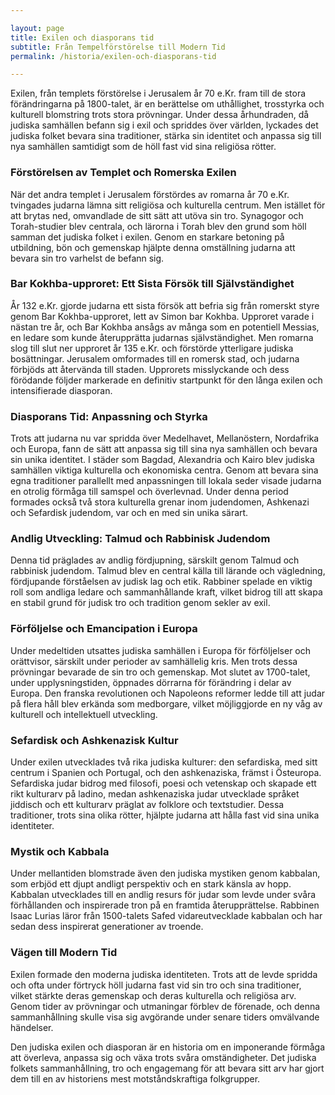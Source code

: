 ```yaml
---

layout: page  
title: Exilen och diasporans tid
subtitle: Från Tempelförstörelse till Modern Tid  
permalink: /historia/exilen-och-diasporans-tid 

---
```


Exilen, från templets förstörelse i Jerusalem år 70 e.Kr. fram till de stora förändringarna på 1800-talet, är en berättelse om uthållighet, trosstyrka och kulturell blomstring trots stora prövningar. Under dessa århundraden, då judiska samhällen befann sig i exil och spriddes över världen, lyckades det judiska folket bevara sina traditioner, stärka sin identitet och anpassa sig till nya samhällen samtidigt som de höll fast vid sina religiösa rötter.

### Förstörelsen av Templet och Romerska Exilen

När det andra templet i Jerusalem förstördes av romarna år 70 e.Kr. tvingades judarna lämna sitt religiösa och kulturella centrum. Men istället för att brytas ned, omvandlade de sitt sätt att utöva sin tro. Synagogor och Torah-studier blev centrala, och lärorna i Torah blev den grund som höll samman det judiska folket i exilen. Genom en starkare betoning på utbildning, bön och gemenskap hjälpte denna omställning judarna att bevara sin tro varhelst de befann sig.

### Bar Kokhba-upproret: Ett Sista Försök till Självständighet

År 132 e.Kr. gjorde judarna ett sista försök att befria sig från romerskt styre genom Bar Kokhba-upproret, lett av Simon bar Kokhba. Upproret varade i nästan tre år, och Bar Kokhba ansågs av många som en potentiell Messias, en ledare som kunde återupprätta judarnas självständighet. Men romarna slog till slut ner upproret år 135 e.Kr. och förstörde ytterligare judiska bosättningar. Jerusalem omformades till en romersk stad, och judarna förbjöds att återvända till staden. Upprorets misslyckande och dess förödande följder markerade en definitiv startpunkt för den långa exilen och intensifierade diasporan.

### Diasporans Tid: Anpassning och Styrka

Trots att judarna nu var spridda över Medelhavet, Mellanöstern, Nordafrika och Europa, fann de sätt att anpassa sig till sina nya samhällen och bevara sin unika identitet. I städer som Bagdad, Alexandria och Kairo blev judiska samhällen viktiga kulturella och ekonomiska centra. Genom att bevara sina egna traditioner parallellt med anpassningen till lokala seder visade judarna en otrolig förmåga till samspel och överlevnad. Under denna period formades också två stora kulturella grenar inom judendomen, Ashkenazi och Sefardisk judendom, var och en med sin unika särart.

### Andlig Utveckling: Talmud och Rabbinisk Judendom

Denna tid präglades av andlig fördjupning, särskilt genom Talmud och rabbinisk judendom. Talmud blev en central källa till lärande och vägledning, fördjupande förståelsen av judisk lag och etik. Rabbiner spelade en viktig roll som andliga ledare och sammanhållande kraft, vilket bidrog till att skapa en stabil grund för judisk tro och tradition genom sekler av exil.

### Förföljelse och Emancipation i Europa

Under medeltiden utsattes judiska samhällen i Europa för förföljelser och orättvisor, särskilt under perioder av samhällelig kris. Men trots dessa prövningar bevarade de sin tro och gemenskap. Mot slutet av 1700-talet, under upplysningstiden, öppnades dörrarna för förändring i delar av Europa. Den franska revolutionen och Napoleons reformer ledde till att judar på flera håll blev erkända som medborgare, vilket möjliggjorde en ny våg av kulturell och intellektuell utveckling.

### Sefardisk och Ashkenazisk Kultur

Under exilen utvecklades två rika judiska kulturer: den sefardiska, med sitt centrum i Spanien och Portugal, och den ashkenaziska, främst i Östeuropa. Sefardiska judar bidrog med filosofi, poesi och vetenskap och skapade ett rikt kulturarv på ladino, medan ashkenaziska judar utvecklade språket jiddisch och ett kulturarv präglat av folklore och textstudier. Dessa traditioner, trots sina olika rötter, hjälpte judarna att hålla fast vid sina unika identiteter.

### Mystik och Kabbala

Under mellantiden blomstrade även den judiska mystiken genom kabbalan, som erbjöd ett djupt andligt perspektiv och en stark känsla av hopp. Kabbalan utvecklades till en andlig resurs för judar som levde under svåra förhållanden och inspirerade tron på en framtida återupprättelse. Rabbinen Isaac Lurias läror från 1500-talets Safed vidareutvecklade kabbalan och har sedan dess inspirerat generationer av troende.

### Vägen till Modern Tid

Exilen formade den moderna judiska identiteten. Trots att de levde spridda och ofta under förtryck höll judarna fast vid sin tro och sina traditioner, vilket stärkte deras gemenskap och deras kulturella och religiösa arv. Genom tider av prövningar och utmaningar förblev de förenade, och denna sammanhållning skulle visa sig avgörande under senare tiders omvälvande händelser.

Den judiska exilen och diasporan är en historia om en imponerande förmåga att överleva, anpassa sig och växa trots svåra omständigheter. Det judiska folkets sammanhållning, tro och engagemang för att bevara sitt arv har gjort dem till en av historiens mest motståndskraftiga folkgrupper.